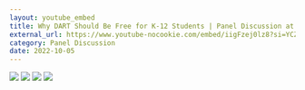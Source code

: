 ```yaml
---
layout: youtube_embed
title: Why DART Should Be Free for K-12 Students | Panel Discussion at The Wild Detectives
external_url: https://www.youtube-nocookie.com/embed/iigFzej0lz8?si=YCZ4GSWG_-F9RzVI
category: Panel Discussion
date: 2022-10-05
---
```


![](https://ucarecdn.com/998b0378-7850-450d-9903-7d87743f4fc2/freedartforstudentswd1.jpg)
![](https://ucarecdn.com/a96705e5-6986-453f-bb8c-0b6cea79880d/freedartforstudentswd2.jpg)
![](https://ucarecdn.com/f0c07710-dc00-4446-9e14-8a55c75fadc1/freedartforstudentswd3.jpg)
![](https://ucarecdn.com/206a5196-01d3-49be-ae16-8fd1fd53aed7/freedartforstudentswd4.jpg)